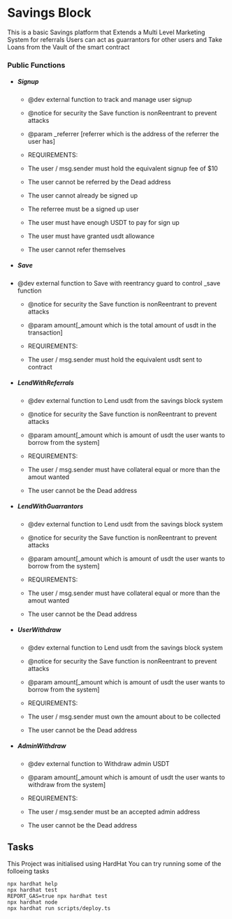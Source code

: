 # Savings Block

This is a basic Savings platform that Extends a Multi Level Marketing System for referrals 
Users can act as guarrantors for other users and Take Loans from the Vault of the smart contract

### Public Functions
- ##### Signup
    * @dev external function to track and manage user signup
    * @notice for security the Save function is nonReentrant to prevent attacks
    * @param _referrer [referrer which is the address of the referrer the user has]

    * REQUIREMENTS: 
    *   The user / msg.sender must hold the equivalent signup fee of $10
    *   The user cannot be referred by the Dead address
    *   The user cannot already be signed up
    *   The referree must be a signed up user
    *   The user must have enough USDT to pay for sign up
    *   The user must have granted usdt allowance
    *   The user cannot refer themselves
    

- ##### Save
* @dev external function to Save with reentrancy guard to control _save function
    * @notice for security the Save function is nonReentrant to prevent attacks
    * @param amount[_amount which is the total amount of usdt in the transaction]
    
    * REQUIREMENTS: 
    *   The user / msg.sender must hold the equivalent usdt sent to contract


- ##### LendWithReferrals
    * @dev external function to Lend usdt from the savings block system
    * @notice for security the Save function is nonReentrant to prevent attacks
    * @param amount[_amount which is amount of usdt the user wants to borrow from the system]

    * REQUIREMENTS: 
    *   The user / msg.sender must have collateral equal or more than the amout wanted
    *   The user cannot be the Dead address

- ##### LendWithGuarrantors
    * @dev external function to Lend usdt from the savings block system
    * @notice for security the Save function is nonReentrant to prevent attacks
    * @param amount[_amount which is amount of usdt the user wants to borrow from the system]

    * REQUIREMENTS: 
    *   The user / msg.sender must have collateral equal or more than the amout wanted
    *   The user cannot be the Dead address

- ##### UserWithdraw
    * @dev external function to Lend usdt from the savings block system
    * @notice for security the Save function is nonReentrant to prevent attacks
    * @param amount[_amount which is amount of usdt the user wants to borrow from the system]

    * REQUIREMENTS: 
    *   The user / msg.sender must own the amount about to be collected
    *   The user cannot be the Dead address

- ##### AdminWithdraw
    * @dev external function to Withdraw admin USDT
    * @param amount[_amount which is amount of usdt the user wants to withdraw from the system]
    
    * REQUIREMENTS: 
    *   The user / msg.sender must be an accepted admin address
    *   The user cannot be the Dead address

## Tasks

This Project was initialised using HardHat 
You can try running some of the folloeing tasks

```shell
npx hardhat help
npx hardhat test
REPORT_GAS=true npx hardhat test
npx hardhat node
npx hardhat run scripts/deploy.ts
```
